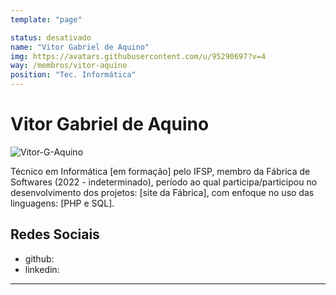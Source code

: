 ```yaml
---
template: "page"

status: desativado
name: "Vitor Gabriel de Aquino"
img: https://avatars.githubusercontent.com/u/95290697?v=4
way: /membros/vitor-aquino
position: "Tec. Informática"
---
```


# Vitor Gabriel de Aquino

![Vitor-G-Aquino](https://avatars.githubusercontent.com/u/95290697?v=4)

Técnico em Informática [em formação] pelo IFSP, membro da Fábrica de Softwares (2022 - indeterminado), período ao qual participa/participou no desenvolvimento dos projetos: [site da Fábrica], com enfoque no uso das linguagens: [PHP e SQL].

## Redes Sociais
- github:
- linkedin:
***

<!--## Perfil

## Evolução-->